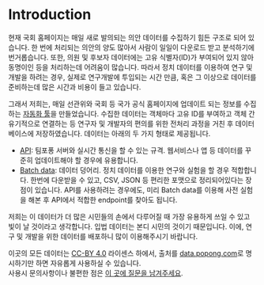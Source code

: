 # Introduction

현재 국회 홈페이지는 매일 새로 발의되는 의안 데이터를 수집하기 힘든 구조로 되어 있습니다.
한 번에 처리되는 의안의 양도 많아서 사람이 일일이 다운로드 받고 분석하기에 번거롭습니다.
또한, 의원 및 후보자 데이터에는 고유 식별자(ID)가 부여되어 있지 않아 동명이인 등을 처리하는데 어려움이 많습니다.
따라서 정치 데이터를 이용하여 연구 및 개발을 하려는 경우, 실제로 연구개발에 투입되는 시간 만큼, 혹은 그 이상으로 데이터를 준비하는데 많은 시간과 비용이 들고 있습니다.

그래서 저희는, 매일 선관위와 국회 등 국가 공식 홈페이지에 업데이트 되는 정보를 수집하는 [자동화 툴](https://github.com/teampopong/crawlers)을 만들었습니다.
수집한 데이터는 객체마다 고유 ID를 부여하고 객체 간 유기적으로 연결하는 등 연구자 및 개발자의 편의를 위한 전처리 과정을 거친 후 데이터베이스에 저장하였습니다.
데이터는 아래의 두 가지 형태로 제공됩니다.

- <a href="#api">API</a>: 팀포퐁 서버와 실시간 통신을 할 수 있는 규격. 웹서비스나 앱 등 데이터를 꾸준히 업데이트해야 할 경우에 유용합니다.
- <a href="#batch">Batch data</a>: 데이터 덩어리. 정치 데이터를 이용한 연구와 실험을 할 경우 적합합니다. 한번에 다운받을 수 있고, CSV, JSON 등 편리한 포맷으로 정리되어있다는 장점이 있습니다. API를 사용하려는 경우에도, 미리 Batch data를 이용해 사전 실험을 해본 후 API에서 적합한 endpoint를 찾아도 됩니다.

저희는 이 데이터가 더 많은 시민들의 손에서 다루어질 때 가장 유용하게 쓰일 수 있고 빛이 날 것이라고 생각합니다.
입법 데이터는 본디 시민의 것이기 때문입니다.
이에, 연구 및 개발을 위한 데이터를 배포하니 많이 이용해주시기 바랍니다.

<aside class="warning">
이곳의 모든 데이터는 <a href="http://creativecommons.org/licenses/by/4.0/">CC-BY 4.0</a> 라이센스 하에서, 출처를 <a href="http://data.popong.com">data.popong.com</a>로 명시하기만 하면 자유롭게 사용하실 수 있습니다.
</aside>

<aside class="notice">
사용시 문의사항이나 불편한 점은 <a href="https://github.com/teampopong/popong-api/issues">이 곳에 질문을 남겨주세요</a>.
</aside>

